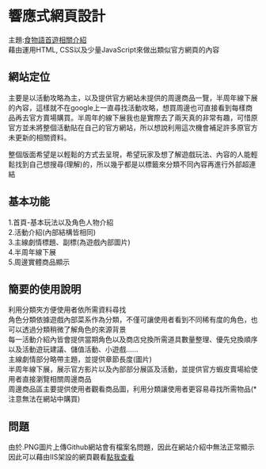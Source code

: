 # 響應式網頁設計
主題:[食物語首遊相關介紹](https://asriel0727.github.io/Game-RWD-web/)    
藉由運用HTML, CSS以及少量JavaScript來做出類似官方網頁的內容  
## 網站定位
主要是以活動攻略為主，以及提供官方網站未提供的周邊商品一覽，半周年線下展的內容，這樣就不在google上一直尋找活動攻略，想買周邊也可直接看到每樣商品再去官方賣場購買。半周年的線下展我也是實際去了兩天真的非常有趣，可惜原官方並未將整個活動貼在自己的官方網站，所以想說利用這次機會補足許多原官方未更新的相關資料。  

整個版面希望是以輕鬆的方式去呈現，希望玩家及想了解遊戲玩法、內容的人能輕鬆找到自己想搜尋(理解)的，所以幾乎都是以標籤來分類不同內容再進行外部超連結

## 基本功能  

1.首頁-基本玩法以及角色人物介紹  
2.活動介紹(內部結構皆相同)  
3.主線劇情標題、副標(為遊戲內部圖片)  
4.半周年線下展  
5.周邊實體商品顯示  

## 簡要的使用說明
利用分類夾方便使用者依所需資料尋找  
角色分類依據遊戲內部菜系作為分類，不僅可讓使用者看到不同稀有度的角色，也可以透過分類稍微了解角色的來源背景  
每一活動介紹內皆會提供當期角色以及商店兌換所需道具數量整理、優先兌換順序以及活動遊玩建議、儲值活動、小遊戲......  
主線劇情部分略帶主題，並提供章節長度(圖片)  
半周年線下展，展示官方影片以及內部部分展區及活動，並提供官方蝦皮賣場給使用者直接瀏覽相關周邊商品  
周邊商品區主要提供使用者觀看商品圖，利用分類讓使用者更容易尋找所需物品(*注意無法在網站中購買)  

## 問題
由於.PNG圖片上傳Github網站會有檔案名問題，因此在網站介紹中無法正常顯示  
因此可以藉由IIS架設的網頁觀看[點我查看](http://140.138.144.66/1091webAproj/1091613/index.html)
